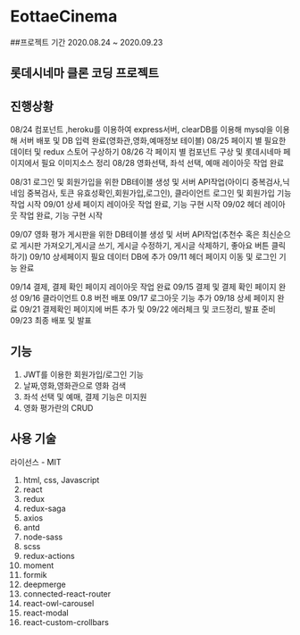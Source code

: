 # EottaeCinema

##프로젝트 기간 
2020.08.24 ~ 2020.09.23

## 롯데시네마 클론 코딩 프로젝트

## 진행상황 
08/24 컴포넌트 ,heroku를 이용하여 express서버, clearDB를 이용해 mysql을 이용해 서버 배포 및 DB 입력 완료(영화관,영화,예매정보 테이블)
08/25 페이지 별 필요한 데이터 및 redux 스토어 구상하기
08/26 각 페이지 별 컴포넌트 구상 및 롯데시네마 페이지에서 필요 이미지소스 정리
08/28 영화선택, 좌석 선택, 예매 레이아웃 작업 완료

08/31 로그인 및 회원가입을 위한 DB테이블 생성 및 서버 API작업(아이디 중복검사,닉네임 중복검사, 토큰 유효성확인,회원가입,로그인), 클라이언트 로그인 및 회원가입 기능 작업 시작
09/01 상세 페이지 레이아웃 작업 완료, 기능 구현 시작
09/02 헤더 레이아웃 작업 완료, 기능 구현 시작

09/07 영화 평가 게시판을 위한 DB테이블 생성 및 서버 API작업(추천수 혹은 최신순으로 게시판 가져오기,게시글 쓰기, 게시글 수정하기, 게시글 삭제하기, 좋아요 버튼 클릭하기)
09/10 상세페이지 필요 데이터 DB에 추가
09/11 헤더 페이지 이동 및 로그인 기능 완료

09/14 결제, 결제 확인 페이지 레이아웃 작업 완료
09/15 결제 및 결제 확인 페이지 완성
09/16 클라이언트 0.8 버전 배포
09/17 로그아웃 기능 추가
09/18 상세 페이지 완료
09/21 결제확인 페이지에 버튼 추가 및 
09/22 에러체크 및 코드정리, 발표 준비
09/23 최종 배포 및 발표

## 기능
1. JWT를 이용한 회원가입/로그인 기능
2. 날짜,영화,영화관으로 영화 검색
3. 좌석 선택 및 예매, 결제 기능은 미지원
4. 영화 평가란의 CRUD

## 사용 기술 

라이선스 - MIT

1. html, css, Javascript
2. react
3. redux
4. redux-saga
5. axios
6. antd
7. node-sass
8. scss
9. redux-actions
10. moment
11. formik
12. deepmerge
13. connected-react-router
14. react-owl-carousel
15. react-modal
16. react-custom-crollbars
